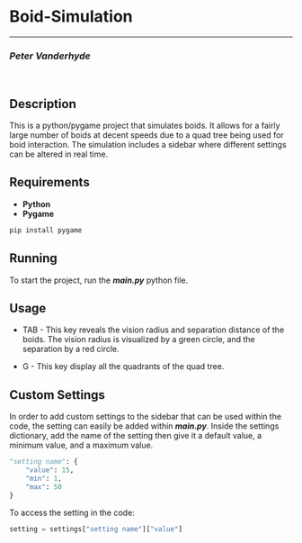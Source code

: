 # Boid-Simulation
<hr>

### *Peter Vanderhyde*
<br>

## Description
This is a python/pygame project that simulates boids. It allows for a fairly large number of boids at decent speeds due to a quad tree being used for boid interaction. The simulation includes a sidebar where different settings can be altered in real time.

## Requirements
- **Python**
- **Pygame**
``` cmd
pip install pygame
```

## Running
To start the project, run the ***main.py*** python file.

## Usage
- TAB - This key reveals the vision radius and separation distance of the boids. The vision radius is visualized by a green circle, and the separation by a red circle.

- G - This key display all the quadrants of the quad tree.

## Custom Settings
In order to add custom settings to the sidebar that can be used within the code, the setting can easily be added within ***main.py***. Inside the settings dictionary, add the name of the setting then give it a default value, a minimum value, and a maximum value.
```python
"setting name": {
    "value": 15,
    "min": 1,
    "max": 50
}
```
To access the setting in the code: 
``` python
setting = settings["setting name"]["value"]
```